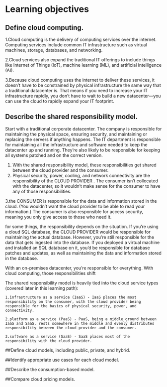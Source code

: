 # Learning objectives

## Define cloud computing.

1.Cloud computing is the delivery of computing services over the internet. Computing services include common IT infrastructure such as virtual machines, storage, databases, and networking. 

2.Cloud services also expand the traditional IT offerings to include things like Internet of Things (IoT), machine learning (ML), and artificial intelligence (AI).


3.Because cloud computing uses the internet to deliver these services, it doesn’t have to be constrained by physical infrastructure the same way that a traditional datacenter is. That means if you need to increase your IT infrastructure rapidly, you don’t have to wait to build a new datacenter—you can use the cloud to rapidly expand your IT footprint.


## Describe the shared responsibility model.

Start with a traditional corporate datacenter. The company is responsible for maintaining the physical space, ensuring security, and maintaining or replacing the servers if anything happens. The IT department is responsible for maintaining all the infrastructure and software needed to keep the datacenter up and running. They’re also likely to be responsible for keeping all systems patched and on the correct version.

1. With the shared responsibility model, these responsibilities get shared between the cloud provider and the consumer.
2. Physical security, power, cooling, and network connectivity are the responsibility of the CLOUD PROVIDER .
 The consumer isn’t collocated with the datacenter, so it wouldn’t make sense for the consumer to have any of those responsibilities.
 
3.the CONSUMER is responsible for the data and information stored in the cloud. (You wouldn’t want the cloud provider to be able to read your information.) The consumer is also responsible for access security, meaning you only give access to those who need it.

for some things, the responsibility depends on the situation. If you’re using a cloud SQL database, the CLOUD PROVIDER would be responsible for maintaining the actual database. However, you’re still responsible for the data that gets ingested into the database. If you deployed a virtual machine and installed an SQL database on it, you’d be responsible for database patches and updates, as well as maintaining the data and information stored in the database.


With an on-premises datacenter, you’re responsible for everything. With cloud computing, those responsibilities shift

The shared responsibility model is heavily tied into the cloud service types (covered later in this learning path):

    1.infrastructure as a service (IaaS) - IaaS places the most responsibility on the consumer, with the cloud provider being responsible for the basics of physical security, power, and connectivity.

    2.platform as a service (PaaS) - PaaS, being a middle ground between IaaS and SaaS, rests somewhere in the middle and evenly distributes responsibility between the cloud provider and the consumer.

    3.software as a service (SaaS) - SaaS places most of the responsibility with the cloud provider.




##Define cloud models, including public, private, and hybrid.

##Identify appropriate use cases for each cloud model.

##Describe the consumption-based model.

##Compare cloud pricing models.